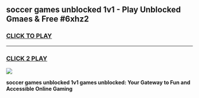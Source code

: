 
## soccer games unblocked 1v1 - Play Unblocked Gmaes & Free #6xhz2
<h3>
<a href="https://premium.freeplayer.one?title=soccer_games_unblocked_1v1&ref=01M">CLICK TO PLAY</a></h3>
<hr>

<h3>
<a href="https://premium.freeplayer.one?title=soccer_games_unblocked_1v1&ref=01M">CLICK 2 PLAY</a>
  
</h3>

<a href="https://premium.freeplayer.one?title=soccer_games_unblocked_1v1&ref=01M"><img src="https://clearcache.store/games.png"></a>


**soccer games unblocked 1v1 games unblocked: Your Gateway to Fun and Accessible Online Gaming**
